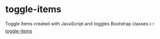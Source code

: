 # toggle-items

Toggle Items created with JavaScript and toggles Bootstrap classes 👉️ [toggle-items](https://janaheyn.github.io/toggle-items/)
